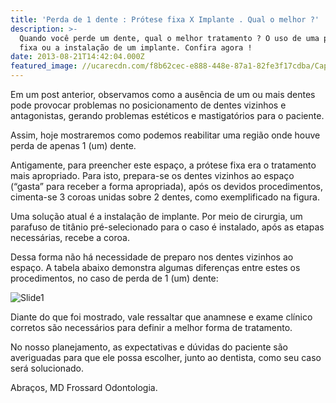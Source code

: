 ```yaml
---
title: 'Perda de 1 dente : Prótese fixa X Implante . Qual o melhor ?'
description: >-
  Quando você perde um dente, qual o melhor tratamento ? O uso de uma prótese
  fixa ou a instalação de um implante. Confira agora !
date: 2013-08-21T14:42:04.000Z
featured_image: //ucarecdn.com/f8b62cec-e888-448e-87a1-82fe3f17cdba/Captura-de-tela-2013-07-28-às-11.41.20.png
---
```

Em um post anterior, observamos como a ausência de um ou mais dentes pode provocar problemas no posicionamento de dentes vizinhos e antagonistas, gerando problemas estéticos e mastigatórios para o paciente. 

Assim, hoje mostraremos como podemos reabilitar uma região onde houve perda de apenas 1 (um) dente. 

Antigamente, para preencher este espaço, a prótese fixa era o tratamento mais apropriado. Para isto, prepara-se os dentes vizinhos ao espaço (“gasta” para receber a forma apropriada), após os devidos procedimentos, cimenta-se 3 coroas unidas sobre 2 dentes, como exemplificado na figura. 

Uma solução atual é a instalação de implante. Por meio de cirurgia, um parafuso de titânio pré-selecionado para o caso é instalado, após as etapas necessárias, recebe a coroa. 

Dessa forma não há necessidade de preparo nos dentes vizinhos ao espaço. A tabela abaixo demonstra algumas diferenças entre estes os procedimentos, no caso de perda de 1 (um) dente:

![Slide1](//ucarecdn.com/200387a9-9588-43f4-b1e7-21fceeb85910/Slide1-300x129.jpg)

Diante do que foi mostrado, vale ressaltar que anamnese e exame clínico corretos são necessários para definir a melhor forma de tratamento. 

No nosso planejamento, as expectativas e dúvidas do paciente são averiguadas para que ele possa escolher, junto ao dentista, como seu caso será solucionado. 

Abraços, MD Frossard Odontologia.
